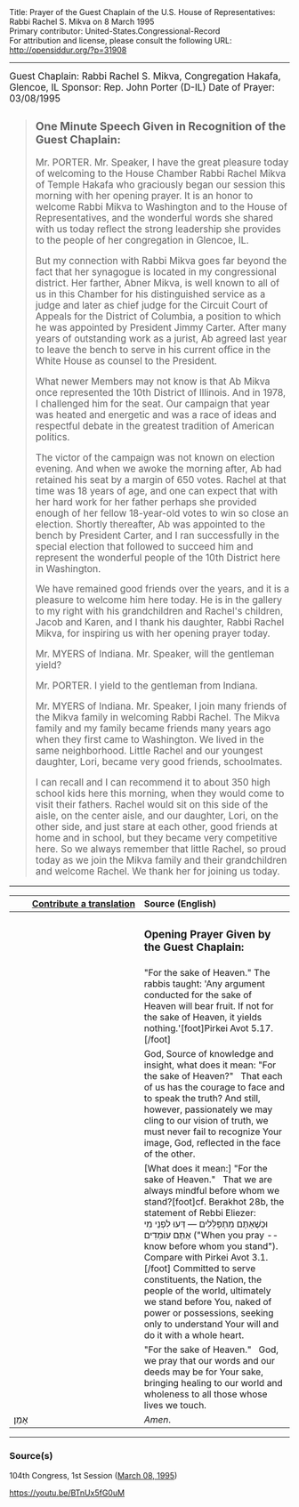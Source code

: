<html>
<head></head>
<body>
Title: Prayer of the Guest Chaplain of the U.S. House of Representatives: Rabbi Rachel S. Mikva on 8 March 1995<br />
Primary contributor: United-States.Congressional-Record<br />
For attribution and license, please consult the following URL: <a href="http://opensiddur.org/?p=31908">http://opensiddur.org/?p=31908</a>
<p />
<hr />

<div class="english" style="font-size:1.2em;">
Guest Chaplain: Rabbi Rachel S. Mikva, Congregation Hakafa, Glencoe, IL
Sponsor: Rep. John Porter (D-IL)
Date of Prayer: 03/08/1995

<!-- -->
<blockquote>
<h3>One Minute Speech Given in Recognition of the Guest Chaplain:</h3>

Mr. PORTER. Mr. Speaker, I have the great pleasure today of welcoming to the House Chamber Rabbi Rachel Mikva of Temple Hakafa who graciously began our session this morning with her opening prayer. It is an honor to welcome Rabbi Mikva to Washington and to the House of Representatives, and the wonderful words she shared with us today reflect the strong leadership she provides to the people of her congregation in Glencoe, IL.

But my connection with Rabbi Mikva goes far beyond the fact that her synagogue is located in my congressional district. Her farther, Abner Mikva, is well known to all of us in this Chamber for his distinguished service as a judge and later as chief judge for the Circuit Court of Appeals for the District of Columbia, a position to which he was appointed by President Jimmy Carter. After many years of outstanding work as a jurist, Ab agreed last year to leave the bench to serve in his current office in the White House as counsel to the President.

What newer Members may not know is that Ab Mikva once represented the 10th District of Illinois. And in 1978, I challenged him for the seat. Our campaign that year was heated and energetic and was a race of ideas and respectful debate in the greatest tradition of American politics.

The victor of the campaign was not known on election evening. And when we awoke the morning after, Ab had retained his seat by a margin of 650 votes. Rachel at that time was 18 years of age, and one can expect that with her hard work for her father perhaps she provided enough of her fellow 18-year-old votes to win so close an election.   Shortly thereafter, Ab was appointed to the bench by President Carter, and I ran successfully in the special election that followed to succeed him and represent the wonderful people of the 10th District here in Washington.

We have remained good friends over the years, and it is a pleasure to welcome him here today. He is in the gallery to my right with his grandchildren and Rachel's children, Jacob and Karen, and I thank his daughter, Rabbi Rachel Mikva, for inspiring us with her opening prayer today.

Mr. MYERS of Indiana. Mr. Speaker, will the gentleman yield?

Mr. PORTER. I yield to the gentleman from Indiana.

Mr. MYERS of Indiana. Mr. Speaker, I join many friends of the Mikva family in welcoming Rabbi Rachel. The Mikva family and my family became friends many years ago when they first came to Washington. We lived in the same neighborhood. Little Rachel and our youngest daughter, Lori, became very good friends, schoolmates.

I can recall and I can recommend it to about 350 high school kids here this morning, when they would come to visit their fathers. Rachel would sit on this side of the aisle, on the center aisle, and our daughter, Lori, on the other side, and just stare at each other, good friends at home and in school, but they became very competitive here. So we always remember that little Rachel, so proud today as we join the Mikva family and their grandchildren and welcome Rachel. We thank her for joining us today.
</blockquote>

</div>

<hr />

<table style="margin-left: auto;margin-right: auto;" class="draggable">
<thead><tr><th id="x" style="text-align: right;"><a href="/contributing/upload/">Contribute a translation</a></th><th style="text-align: left;">Source (English)</th></tr></thead>
<tbody>
<tr><td style="vertical-align:top;" width="46%">
<div class="liturgy"><span lang="he">

</span></div></td>
 
<td style="vertical-align:top;" width="53%">
<div class="english">
<h3>Opening Prayer Given by the Guest Chaplain:</h3>
</div></td></tr>

<tr><td style="vertical-align:top;" width="46%">
<div class="liturgy"><span lang="he">

</span></div></td>
 
<td style="vertical-align:top;" width="53%">
<div class="english">
"For the sake of Heaven." 
The rabbis taught: 
'Any argument conducted for the sake of Heaven will bear fruit. 
If not for the sake of Heaven, it yields nothing.'[foot]Pirkei Avot 5.17.[/foot]
</div></td></tr>

<tr><td style="vertical-align:top;" width="46%">
<div class="liturgy"><span lang="he">

</span></div></td>
 
<td style="vertical-align:top;" width="53%">
<div class="english">
God, 
Source of knowledge and insight, 
what does it mean: "For the sake of Heaven?"
&nbsp;
That each of us has the courage to face and to speak the truth? 
And still, however, passionately we may cling to our vision of truth, 
we must never fail to recognize Your image, God, 
reflected in the face of the other.
</div></td></tr>

<tr><td style="vertical-align:top;" width="46%">
<div class="liturgy"><span lang="he">

</span></div></td>
 
<td style="vertical-align:top;" width="53%">
<div class="english">
[What does it mean:] "For the sake of Heaven." 
&nbsp;
That we are always mindful before whom we stand?[foot]cf. Berakhot 28b, the statement of Rebbi Eliezer: וּכְשֶׁאַתֶּם מִתְפַּלְּלִים — דְּעוּ לִפְנֵי מִי אַתֶּם עוֹמְדִים ("When you pray -- know before whom you stand"). Compare with Pirkei Avot 3.1.[/foot]
Committed to serve constituents, 
the Nation, 
the people of the world, 
ultimately we stand before You, 
naked of power or possessions, 
seeking only to understand Your will 
and do it with a whole heart.
</div></td></tr>

<tr><td style="vertical-align:top;" width="46%">
<div class="liturgy"><span lang="he">

</span></div></td>
 
<td style="vertical-align:top;" width="53%">
<div class="english">
"For the sake of Heaven." 
&nbsp;
God, 
we pray that our words and our deeds 
may be for Your sake, 
bringing healing to our world 
and wholeness to all those whose lives we touch. 
</div></td></tr>


<tr><td style="vertical-align:top;" width="46%">
<div class="liturgy"><span lang="he">
אָמֵן׃
</span></div></td>
 
<td style="vertical-align:top;" width="53%">
<div class="english">
<em>Amen</em>.
</div></td></tr>
</tbody></table>

<hr />

<h3>Source(s)</h3>

104th Congress, 1st Session (<a href="https://www.congress.gov/congressional-record/1995/3/8/house-section/article/h2813-2">March 08, 1995</a>)

https://youtu.be/BTnUx5fG0uM

&nbsp;
</body>
</html>